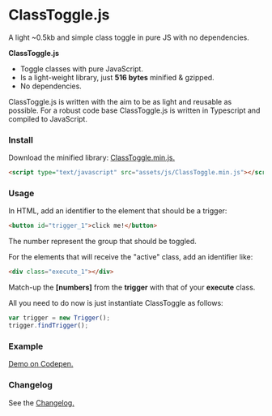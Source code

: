 # ClassToggle.js

A light ~0.5kb and simple class toggle in pure JS with no dependencies.

**ClassToggle.js**
- Toggle classes with pure JavaScript.
- Is a light-weight library, just **516 bytes** minified & gzipped.
- No dependencies.

ClassToggle.js is written with the aim to be as light and reusable as possible.
For a robust code base ClassToggle.js is written in Typescript and compiled to JavaScript.


### Install

Download the minified library: [ClassToggle.min.js.](https://raw.githubusercontent.com/mvdschee/ClassToggle.js/master/src/ClassToggle.min.js)

```html
<script type="text/javascript" src="assets/js/ClassToggle.min.js"></script>
```

### Usage

In HTML, add an identifier to the element that should be a trigger:

```html
<button id="trigger_1">click me!</button>
```
The number represent the group that should be toggled.

For the elements that will receive the "active" class, add an identifier like:

```html
<div class="execute_1"></div>
```

Match-up the **[numbers]** from the **trigger** with that of your **execute** class.

All you need to do now is just instantiate ClassToggle as follows:

```js
var trigger = new Trigger();
trigger.findTrigger();
```

### Example
[Demo on Codepen.](https://codepen.io/motion_max/pen/ZXyRLW)


### Changelog
See the [Changelog.](https://github.com/mvdschee/ClassToggle.js/wiki/Changelog)
